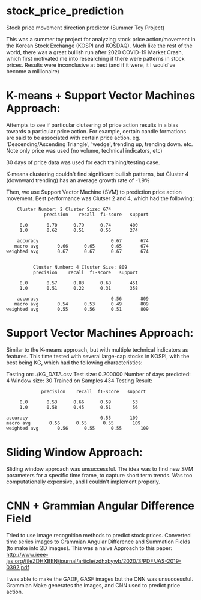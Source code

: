 
# stock_price_prediction
Stock price movement direction predictor (Summer Toy Project)

This was a summer toy project for analyzing stock price action/movement in the Korean Stock Exchange (KOSPI and KOSDAQ). Much like the rest of the world, there was a great bullish run after 2020 COVID-19 Market Crash, which first motivated me into researching if there were patterns in stock prices. Results were inconclusive at best (and if it were, it I would've become a millionaire)

# K-means + Support Vector Machines Approach:

Attempts to see if particular clutsering of price action results in a bias towards a particular 
price action. For example, certain candle formations are said to be associated with certain price 
action. eg. 'Descending/Ascending Triangle', 'wedge', trending up, trending down. etc. Note only price was used (no volume, technical indicators, etc)

30 days of price data was used for each training/testing case.

K-means clustering couldn't find significant bullish patterns, but Cluster 4 (downward trending)
has an average growth rate of -1.9%

Then, we use Support Vector Machine (SVM) to prediction price action movement. Best performance was 
Clutser 2 and 4, which had the following:

		Cluster Number: 2 Cluster Size: 674
	              precision    recall  f1-score   support

         0.0       0.70      0.79      0.74       400
         1.0       0.62      0.51      0.56       274

	    accuracy                           0.67       674
	   macro avg       0.66      0.65      0.65       674
	weighted avg       0.67      0.67      0.67       674


              Cluster Number: 4 Cluster Size: 809
              precision    recall  f1-score   support

         0.0       0.57      0.83      0.68       451
         1.0       0.51      0.22      0.31       358

	    accuracy                           0.56       809
	   macro avg       0.54      0.53      0.49       809
	weighted avg       0.55      0.56      0.51       809

# Support Vector Machines Approach:

Similar to the K-means approach, but with multiple technical indicators as features.
This time tested with several large-cap stocks in KOSPI, with the best being KG, which had the following characteristics:

Testing on: ./KG_DATA.csv
Test size: 0.200000
Number of days predicted: 4
Window size: 30
Trained on Samples 434
Testing Result:
		   
		         precision    recall  f1-score   support

         0.0       0.53      0.66      0.59        53
         1.0       0.58      0.45      0.51        56

    accuracy                           0.55       109
	macro avg       0.56      0.55      0.55       109
	weighted avg       0.56      0.55      0.55       109


# Sliding Window Approach:

Sliding window approach was unsuccessful. The idea was to find new SVM parameters for a specific time frame, to capture short term trends. Was too computationally expensive, and I couldn't implement properly.

# CNN + Grammian Angular Difference Field

Tried to use image recognition methods to predict stock prices. Converted time series images to Grammian Angular Difference and Summation Fields (to make into 2D images). This was a naive Approach to this paper: 
http://www.ieee-jas.org/fileZDHXBEN/journal/article/zdhxbywb/2020/3/PDF/JAS-2019-0392.pdf

I was able to make the GADF, GASF images but the CNN was unsuccessful.
Grammian Make generates the images, and CNN used to predict price action.
